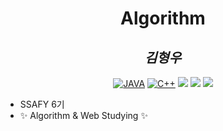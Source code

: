 <div align="center">

# Algorithm

## _김형우_

[![JAVA](https://img.shields.io/badge/-Java-brightgreen)](https://img.shields.io/badge/-Java-brightgreen)
[![C++](https://img.shields.io/badge/-C%2B%2B-yellowgreen)](https://img.shields.io/badge/-C%2B%2B-yellowgreen)
<img src="https://img.shields.io/badge/HTML-E34F26?style=flat-square&logo=HTML5&logoColor=white"/>
<img src="https://img.shields.io/badge/CSS-1572B6?style=flat-square&logo=CSS3&logoColor=white"/>
<img src="https://img.shields.io/badge/JavaScript-F7DF1E?style=flat-square&logo=javascript&logoColor=white"/>

</div >



- SSAFY 6기
- ✨ Algorithm & Web Studying ✨

